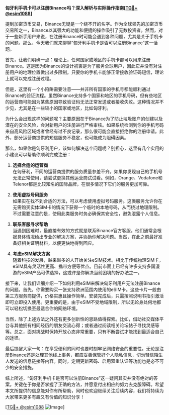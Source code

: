 **匈牙利手机卡可以注册Binance吗？深入解析与实际操作指南[[TG💪+ @esim1088](https://t.me/s/esim1088)]**

提到加密货币交易，Binance无疑是一个绕不开的名字。作为全球领先的加密货币交易所之一，Binance以其强大的功能和便捷的操作吸引了无数投资者。然而，对于一些新手用户来说，在注册Binance时可能会遇到各种问题，尤其是关于手机卡的问题。那么，今天我们就来聊聊“匈牙利手机卡是否可以注册Binance”这一话题。

首先，让我们明确一点：理论上，任何国家或地区的手机卡都可以用来注册Binance。这是因为Binance的设计初衷是为了服务全球用户，因此它并没有对注册用户的地理位置做出过多限制。只要你的手机卡能够正常接收验证码短信，理论上就可以完成注册过程。

但是，这里有一个小陷阱需要注意——并非所有国家的手机号都能顺利通过Binance的验证流程。虽然Binance支持多个国家和地区的手机号码，但有些地区的运营商可能因为某些原因导致验证码无法正常发送或者接收失败。这种情况并不少见，尤其是在一些较小的国家或地区，比如匈牙利。

为什么会出现这样的问题呢？主要原因在于Binance为了防止垃圾账户的创建以及潜在的安全风险，会对新用户的注册进行严格审核。如果系统检测到你的手机号码来自高风险区域或者曾经有过不良记录，那么很可能会直接拒绝你的注册申请。此外，部分运营商提供的短信服务不稳定，也可能成为阻碍因素。

那么，如果你是匈牙利用户，该如何解决这个问题呢？别担心，这里有几个实用的小建议可以帮助你顺利完成注册：

1. **选择合适的运营商**  
   在匈牙利，不同的运营商提供的服务质量参差不齐。如果你发现自己的手机号无法正常使用，请尝试更换其他运营商试试看。例如，Orange、Vodafone和Telenor都是比较知名的国际品牌，在很多情况下它们的服务更加可靠。

2. **使用虚拟号码服务**  
   如果实在找不到合适的方法，可以考虑使用虚拟号码服务。这类服务允许你在无需购买实体SIM卡的情况下获得一个临时的本地号码，从而绕过地理限制。不过需要注意的是，使用此类服务时务必确保其安全性，避免泄露个人信息。

3. **联系客服寻求帮助**  
   当遇到困难时，最直接有效的方式就是联系Binance官方客服。他们通常会根据具体情况给出专业的解决方案，并协助你解决问题。当然，在此之前最好准备好相关证明材料，以便更快地得到回应。

4. **考虑eSIM解决方案**  
   随着科技的发展，越来越多的人开始关注eSIM技术。相比于传统物理SIM卡，eSIM具有灵活性更高、携带方便等优点。目前市面上已经有许多支持多国漫游的eSIM产品可供选择，这或许是你解决当前困境的好办法之一。

接下来，让我们详细介绍一下如何利用eSIM来解决匈牙利用户无法注册Binance的问题。首先，你需要购买一张支持欧洲范围内使用的eSIM卡。这些卡片一般由第三方服务商提供，价格实惠且操作简单。安装完成后，只需按照说明书指引激活即可立即投入使用。更重要的是，由于eSIM不受地域限制，所以无论身处何地都可以轻松切换至最适合你的网络环境。

当然，除了上述方法之外还有更多创新性的思路值得探索。比如，借助社交媒体平台与其他拥有相同经历的朋友交流心得；或者通过阅读相关论坛帖子寻找灵感等等。总之，面对挑战时保持开放心态非常重要，只有不断尝试才能找到最适合自己的途径。

最后提醒大家一句：在享受便利的同时也要时刻牢记网络安全的重要性。无论是注册Binance还是处理其他线上事务，都应妥善保管好个人隐私信息，切勿轻信陌生人发送的信息链接等内容。同时，定期更新密码、启用双重认证等功能也是必不可少的安全措施。

综上所述，“匈牙利手机卡是否可以注册Binance”这一疑问其实并没有绝对的答案。关键在于你是否掌握了正确的方法，并愿意付出相应的努力去克服障碍。希望本文所提供的信息能对你有所帮助，同时也欢迎继续关注后续内容，我们将持续为大家带来更多有趣又有价值的知识分享！

[[TG💪+ @esim1088](https://t.me/s/esim1088) ![Image](https://i.postimg.cc/4NQfJmqS/Snipaste-2025-05-13-00-14-12.png)]